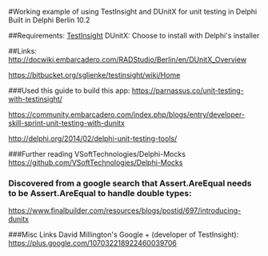 #Working example of using TestInsight and DUnitX for unit testing in Delphi
Built in Delphi Berlin 10.2

##Requirements:
[TestInsight](https://bitbucket.org/sglienke/testinsight/wiki/Home)
DUnitX: Choose to install with Delphi's installer

##Links:
http://docwiki.embarcadero.com/RADStudio/Berlin/en/DUnitX_Overview

https://bitbucket.org/sglienke/testinsight/wiki/Home

###Used this guide to build this app:
https://parnassus.co/unit-testing-with-testinsight/

https://community.embarcadero.com/index.php/blogs/entry/developer-skill-sprint-unit-testing-with-dunitx

http://delphi.org/2014/02/delphi-unit-testing-tools/

###Further reading
VSoftTechnologies/Delphi-Mocks
https://github.com/VSoftTechnologies/Delphi-Mocks


### Discovered from a google search that Assert.AreEqual needs to be Assert.AreEqual<Double> to handle double types:
https://www.finalbuilder.com/resources/blogs/postid/697/introducing-dunitx

###Misc Links
David Millington's Google +  (developer of TestInsight):
https://plus.google.com/107032218922460039706
